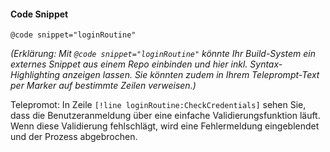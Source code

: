 
#### Code Snippet
`@code snippet="loginRoutine"`  

*(Erklärung: Mit `@code snippet="loginRoutine"` könnte Ihr Build-System ein externes Snippet 
aus einem Repo einbinden und hier inkl. Syntax-Highlighting anzeigen lassen. 
Sie könnten zudem in Ihrem Teleprompt-Text per Marker auf bestimmte Zeilen verweisen.)*


Telepromot:
In Zeile `[!line loginRoutine:CheckCredentials]` sehen Sie, dass die Benutzeranmeldung 
über eine einfache Validierungsfunktion läuft. Wenn diese Validierung fehlschlägt, wird 
eine Fehlermeldung eingeblendet und der Prozess abgebrochen.
